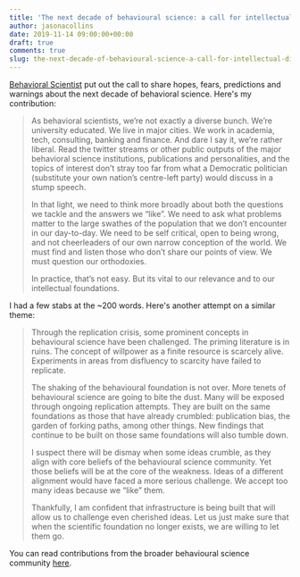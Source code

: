 ```yaml
---
title: 'The next decade of behavioural science: a call for intellectual diversity'
author: jasonacollins
date: 2019-11-14 09:00:00+00:00
draft: true
comments: true
slug: the-next-decade-of-behavioural-science-a-call-for-intellectual-diversity
---
```


[Behavioral Scientist](https://behavioralscientist.org) put out the call to share hopes, fears, predictions and warnings about the next decade of behavioral science. Here's my contribution:

>As behavioral scientists, we’re not exactly a diverse bunch. We’re university educated. We live in major cities. We work in academia, tech, consulting, banking and finance. And dare I say it, we’re rather liberal. Read the twitter streams or other public outputs of the major behavioral science institutions, publications and personalities, and the topics of interest don’t stray too far from what a Democratic politician (substitute your own nation’s centre-left party) would discuss in a stump speech.
>
>In that light, we need to think more broadly about both the questions we tackle and the answers we “like”. We need to ask what problems matter to the large swathes of the population that we don’t encounter in our day-to-day. We need to be self critical, open to being wrong, and not cheerleaders of our own narrow conception of the world. We must find and listen those who don’t share our points of view. We must question our orthodoxies.
>
>In practice, that’s not easy. But its vital to our relevance and to our intellectual foundations.

I had a few stabs at the ~200 words. Here's another attempt on a similar theme:

>Through the replication crisis, some prominent concepts in behavioural science have been challenged. The priming literature is in ruins. The concept of willpower as a finite resource is scarcely alive. Experiments in areas from disfluency to scarcity have failed to replicate.
>
>The shaking of the behavioural foundation is not over. More tenets of behavioural science are going to bite the dust. Many will be exposed through ongoing replication attempts. They are built on the same foundations as those that have already crumbled: publication bias, the garden of forking paths, among other things. New findings that continue to be built on those same foundations will also tumble down.
>
>I suspect there will be dismay when some ideas crumble, as they align with core beliefs of the behavioural science community. Yet those beliefs will be at the core of the weakness. Ideas of a different alignment would have faced a more serious challenge. We accept too many ideas because we “like” them.
>
>Thankfully, I am confident that infrastructure is being built that will allow us to challenge even cherished ideas. Let us just make sure that when the scientific foundation no longer exists, we are willing to let them go.

You can read contributions from the broader behavioural science community [here](https://behavioralscientist.org/imagining-the-next-decade-future-of-behavioral-science/).